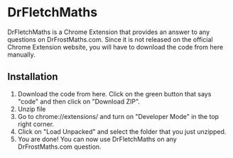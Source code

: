 # DrFletchMaths

DrFletchMaths is a Chrome Extension that provides an answer to any questions on DrFrostMaths.com. Since it is not released on the official Chrome Extension website, you will have to download the code from here manually.

## Installation

1. Download the code from here. Click on the green button that says "code" and then click on "Download ZIP".
2. Unzip file
3. Go to chrome://extensions/ and turn on "Developer Mode" in the top right corner.
4. Click on "Load Unpacked" and select the folder that you just unzipped.
5. You are done! You can now use DrFletchMaths on any DrFrostMaths.com question.

